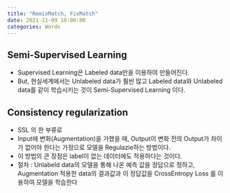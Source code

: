 ```yaml
---
title: "RemixMatch, FixMatch"
date: 2021-11-09 10:00:00
categories: Words
---
```



## Semi-Supervised Learning  
- Supervised Learning은 Labeled data만을 이용하여 만들어진다.  
- But, 현실세계에서는 Unlabeled data가 훨씬 많고 Labeled data와 Unlabeled data를 같이 학습시키는 것이 Semi-Supervised Learning 이다.
  
## Consistency regularization  
- SSL 의 한 부류로
- Input에 변화(Augmentation)을 가했을 때, Output이 변화 전의 Output가 차이가 없어야 한다는 가정으로 모델을 Regulazie하는 방법이다.
- 이 방법의 큰 장점은 label이 없는 데이터에도 적용하다는 것이다.
- 절차 : Unlabeld data의 모델을 통해 나온 예측 값을 정답으로 정하고, Augmentation 적용한 data의 결과값과 이 정답값을 CrossEntropy Loss 를 이용하여 모델을 학습한다
